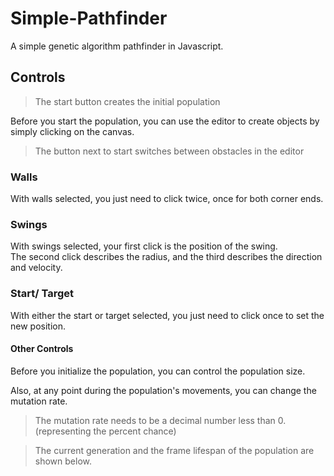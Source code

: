 # Simple-Pathfinder
A simple genetic algorithm pathfinder in Javascript.  
  
  
## Controls
> The start button creates the initial population
  
Before you start the population, you can use the editor to create objects by simply clicking on the canvas.
> The button next to start switches between obstacles in the editor
  
  
### Walls
With walls selected, you just need to click twice, once for both corner ends.
  
  
### Swings
With swings selected, your first click is the position of the swing.  
The second click describes the radius, and the third describes the direction and velocity.
  
  
### Start/ Target
With either the start or target selected, you just need to click once to set the new position.
  
  
#### Other Controls
Before you initialize the population, you can control the population size.  
  
Also, at any point during the population's movements, you can change the mutation rate.  
> The mutation rate needs to be a decimal number less than 0. (representing the percent chance)  
  
> The current generation and the frame lifespan of the population are shown below.

